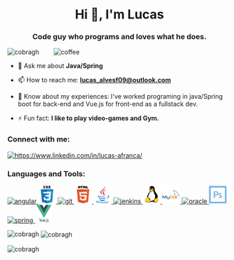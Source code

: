 <h1 align="center">Hi 👋, I'm Lucas</h1>
<h3 align="center">Code guy who programs and loves what he does.</h3>
<img align="right" alt="coffee" width="400" src="https://uploads.spiritfanfiction.com/historias/capas/201812/starbucks-15073552-061220182109.gif">

<p align="left"> <img src="https://komarev.com/ghpvc/?username=cobragh&label=Profile%20views&color=0e75b6&style=flat" alt="cobragh" /> </p>

- 💬 Ask me about **Java/Spring**

- 📫 How to reach me: **lucas_alvesf09@outlook.com**

- 📄 Know about my experiences: I've worked programing in java/Spring boot for back-end and Vue.js for front-end as a fullstack dev.

- ⚡ Fun fact: **I like to play video-games and Gym.**

<h3 align="left">Connect with me:</h3>
<p align="left">
<a href="https://linkedin.com/in/https://www.linkedin.com/in/lucas-afranca/" target="blank"><img align="center" src="https://raw.githubusercontent.com/rahuldkjain/github-profile-readme-generator/master/src/images/icons/Social/linked-in-alt.svg" alt="https://www.linkedin.com/in/lucas-afranca/" height="30" width="40" /></a>
</p>

<h3 align="left">Languages and Tools:</h3>
<p align="left"> <a href="https://angular.io" target="_blank" rel="noreferrer"> <img src="https://angular.io/assets/images/logos/angular/angular.svg" alt="angular" width="40" height="40"/> </a> <a href="https://www.w3schools.com/css/" target="_blank" rel="noreferrer"> <img src="https://raw.githubusercontent.com/devicons/devicon/master/icons/css3/css3-original-wordmark.svg" alt="css3" width="40" height="40"/> </a> <a href="https://git-scm.com/" target="_blank" rel="noreferrer"> <img src="https://www.vectorlogo.zone/logos/git-scm/git-scm-icon.svg" alt="git" width="40" height="40"/> </a> <a href="https://www.w3.org/html/" target="_blank" rel="noreferrer"> <img src="https://raw.githubusercontent.com/devicons/devicon/master/icons/html5/html5-original-wordmark.svg" alt="html5" width="40" height="40"/> </a> <a href="https://www.java.com" target="_blank" rel="noreferrer"> <img src="https://raw.githubusercontent.com/devicons/devicon/master/icons/java/java-original.svg" alt="java" width="40" height="40"/> </a> <a href="https://www.jenkins.io" target="_blank" rel="noreferrer"> <img src="https://www.vectorlogo.zone/logos/jenkins/jenkins-icon.svg" alt="jenkins" width="40" height="40"/> </a> <a href="https://www.linux.org/" target="_blank" rel="noreferrer"> <img src="https://raw.githubusercontent.com/devicons/devicon/master/icons/linux/linux-original.svg" alt="linux" width="40" height="40"/> </a> <a href="https://www.mysql.com/" target="_blank" rel="noreferrer"> <img src="https://raw.githubusercontent.com/devicons/devicon/master/icons/mysql/mysql-original-wordmark.svg" alt="mysql" width="40" height="40"/> </a> <a href="https://nextjs.org/" target="_blank" rel="noreferrer"> <img src="https://cdn.worldvectorlogo.com/logos/nextjs-2.svg" src="https://raw.githubusercontent.com/devicons/devicon/master/icons/oracle/oracle-original.svg" alt="oracle" width="40" height="40"/> </a> <a href="https://www.photoshop.com/en" target="_blank" rel="noreferrer"> <img src="https://raw.githubusercontent.com/devicons/devicon/master/icons/photoshop/photoshop-line.svg" alt="photoshop" width="40" height="40"/> </a> <a href="https://spring.io/" target="_blank" rel="noreferrer"> <img src="https://www.vectorlogo.zone/logos/springio/springio-icon.svg" alt="spring" width="40" height="40"/> </a> <a href="https://vuejs.org/" target="_blank" rel="noreferrer"> <img src="https://raw.githubusercontent.com/devicons/devicon/master/icons/vuejs/vuejs-original-wordmark.svg" alt="vuejs" width="40" height="40"/> </a> </p>

<p><img align="left" src="https://github-readme-stats.vercel.app/api/top-langs?username=cobragh&show_icons=true&locale=en&layout=compact" alt="cobragh" /></p>

<p>&nbsp;<img align="center" src="https://github-readme-stats.vercel.app/api?username=cobragh&show_icons=true&locale=en" alt="cobragh" /></p>

<p><img align="center" src="https://github-readme-streak-stats.herokuapp.com/?user=cobragh&" alt="cobragh" /></p>
